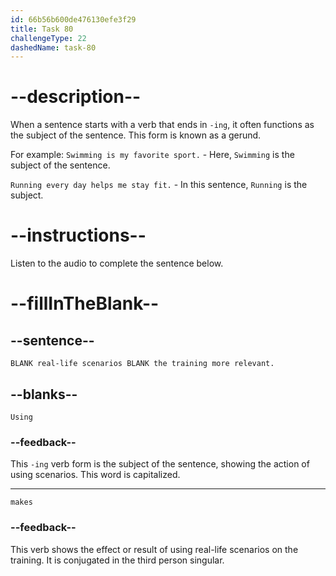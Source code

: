 ```yaml
---
id: 66b56b600de476130efe3f29
title: Task 80
challengeType: 22
dashedName: task-80
---
```


<!-- (Audio) Anna: Using real-life scenarios makes the training more relevant. -->

# --description--

When a sentence starts with a verb that ends in `-ing`, it often functions as the subject of the sentence. This form is known as a gerund.

For example:
`Swimming is my favorite sport.` - Here, `Swimming` is the subject of the sentence.

`Running every day helps me stay fit.` - In this sentence, `Running` is the subject.

# --instructions--

Listen to the audio to complete the sentence below.

# --fillInTheBlank--

## --sentence--

`BLANK real-life scenarios BLANK the training more relevant.`

## --blanks--

`Using`

### --feedback--

This `-ing` verb form is the subject of the sentence, showing the action of using scenarios. This word is capitalized. 

---

`makes`

### --feedback--

This verb shows the effect or result of using real-life scenarios on the training. It is conjugated in the third person singular. 
